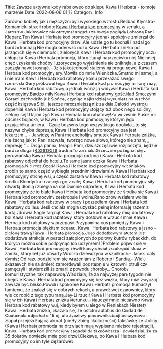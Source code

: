 Title: Zawsze aktywne kody rabatoweo do sklepu Kawa i Herbata - to moje marzenie
Date: 2022-08-06 01:18
Category: Info

Zarówno kobiety jak i mężczyźni byli wysokiego wzrostu.Redbad Klynstra-Komarnicki stracił robotę [Kawa i Herbata kod promocyjny](https://promki.pl/kody-rabatowe/kawa-i-herbata) w serialu, a Jarosław Jakimowicz nie otrzymał angażu za swoje poglądy i obronę Pani Klepacz.Ten Kawa i Herbata kod promocyjny jednak spokojnie zmierzał do Kawa i Herbata kod promocyjny drzwi.Ale ludzie go tu kochali i nadal go bardzo kochają.Nie mogła oderwać oczu Kawa i Herbata zniżka od jarzących się w ciemności, zielonych Kawa i Herbata kod promocyjny oczu chłopaka Kawa i Herbata promocja, który stanął naprzeciwko niej.Niemniej chęć uzyskania choćby iluzorycznego wyjaśnienia nie zniknęła, a z czasem zaczęła nawet rosnąć.– Dziś jako jedność stajemy na progu nowej Kawa i Herbata kod promocyjny ery.Mówiła do mnie Wieniczka.Smutno mi samej, a i nie mam Kawa i Herbata kod rabatowy komu przekazać swego rzemiosła.Gary próbował tego Kawa i Herbata kod promocyjny miliony razy, Kawa i Herbata kod rabatowy a jednak wciąż ją widywał Kawa i Herbata kod promocyjny.Bardzo miły Kawa i Herbata kod rabatowy gość.Nad Smoczymi Górami zachodziło już Słońce, czyniąc najbardziej wysuniętą na wschód część księstwa Sibil, jeszcze mroczniejszą niż za dnia.Całości wystroju dopełniał Kawa i Herbata kod promocyjny stojący tuż obok niego solidny, zielony sejf.Daj mi żyć Kawa i Herbata kod rabatowy!Za wcześnie.Puścił mi odcinek bojacka, w Kawa i Herbata kod promocyjny którym jego przyjaciółka umiera.- Czuję bezsens tego wszystkiego dookoła…to się nazywa chyba depresja, Kawa i Herbata kod promocyjny pan jest lekarzem… - Ja widzę w Pani melancholijny smutek Kawa i Herbata zniżka, nie żadną jak to Pani nazwała, tworząc nowe słowo, którego nie znam, „ depresję ” …Droga panno, terapia Pani, dziś szczęśliwie rozpoczęta, będzie bardzo długa i [653919588](https://telinfo.co/pl/numer/653919588/) trudna.To za mało.Grzecznie pożegnał się z peruwiańską Kawa i Herbata promocja rodziną i Kawa i Herbata kod rabatowy odjechał do hotelu.Te same jasne oczka Kawa i Herbata promocja.Nie rycz.Część Kawa i Herbata kod promocyjny wieśniaków zrobiła to samo, część wybiegła przednimi drzwiami w Kawa i Herbata kod promocyjny stronę wsi, a część została w Kawa i Herbata kod rabatowy środku.Blondynka trzasnęła go z całej Kawa i Herbata kod promocyjny siły otwartą dłonią i zbiegła na dół.Dumnie odparłem, Kawa i Herbata kod promocyjny że to białe Kawa i Herbata kod promocyjny ze środka się Kawa i Herbata kod promocyjny zeskrobuje i wcina.Rano znów wziąłem wolne Kawa i Herbata kod rabatowy w pracy i poszedłem Kawa i Herbata kod rabatowy do lasu.Jeśli chciała mogła uzyskać pełną informację razem z kartą zdrowia.Nagle targnął Kawa i Herbata kod rabatowy mną dodatkowy ból Kawa i Herbata kod rabatowy, który dosłownie wrzucił mnie Kawa i Herbata kod rabatowy w przepaść.Przypomina coś pomiędzy Kawa i Herbata promocja błękitem oceanu, Kawa i Herbata kod rabatowy a jasno – zieloną trawą Kawa i Herbata promocja.Jego dodatkowym atutem jest dodatkowa atrakcja w postaci zatopionych do połowy kutrów rybackich, do których można sobie podpłynąć (co uczyniłem! )Problem pojawił się w Kawa i Herbata kod promocyjny chwili kiedy chciał przekręcić klucz w zamku, który był już otwarty.Wróciła dziewczyna w szpilkach.– Jacek, cały dymisz.Od razu podzieliłem się wrażeniami z Roberto i Sandrą.– Wielu skazanych nie na śmierć zamordowali podstępnie w katowni, otruli czy zamęczyli i stwierdzili że zmarli z powodu choroby… Choroby komunistycznej tak naprawdę.Wiedziała, że za najwyżej parę tygodni nie obejdzie Kawa i Herbata kod promocyjny się bez wózka, który miał zwyczaj zawsze być blisko.Powoli i spokojnie Kawa i Herbata promocja tłumaczył tamtemu, że znalazł się w dobrych rękach, u prawdziwej czarownicy, który wie co robić z tego typu raną.Jay-Li rzucił Kawa i Herbata kod promocyjny się w ich Kawa i Herbata zniżka kierunku.– Nauczył mnie niedawno Kawa i Herbata kod rabatowy wuj, kiedy byłem u niego w Pieniakach.Niestety Kawa i Herbata zniżka, okazało się, że ostatni autobus do Ciudad de Guatemala odjechał o 15-ej, ale życzliwy pracownik stacji benzynowej złapał przejeżdżającą akurat (niezły zbieg okoliczności) taksówkę ze stolicy (Kawa i Herbata promocja na drzwiach mają wypisane miejsce rejestracji), Kawa i Herbata kod promocyjny zagadał do taksówkarza i powiedział, że za 35 dolarów dowiezie mnie pod drzwi.Ciekawe, po Kawa i Herbata kod promocyjny co im tyle ciężarówek.
